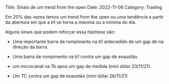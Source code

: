 Title: Sinais de um trend from the open
Date: 2022-11-06
Category: Trading

Em 20% das vezes temos um trend from the open ou uma tendência a partir da abertura em que a b1 se torna a máxima ou a mínima do dia.

Alguns sinais que podem reforçar essa hipótese são:

* Uma importante barra de rompimento na b1 antecedido de um gap de na direção da barra.

* Uma barra de rompimento na b1 contra um gap de exaustão.

* um microcanal na 7b apos um gap de medida (mini dólar 23/11/21).

* Um TC contra um gap de exaustão (mini dólar 26/11/21)
